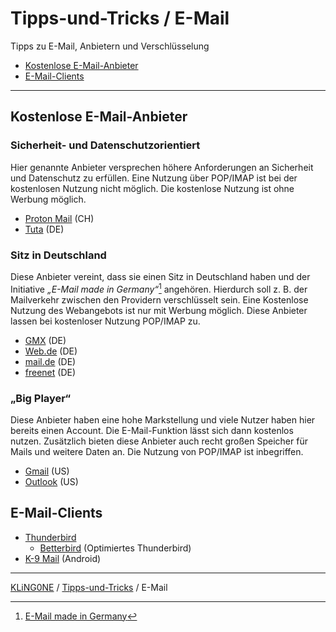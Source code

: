 # Tipps-und-Tricks / E-Mail
Tipps zu E-Mail, Anbietern und Verschlüsselung

* [Kostenlose E-Mail-Anbieter](#kostenlose-e-mail-anbieter)
* [E-Mail-Clients](#e-mail-clients)

---


## Kostenlose E-Mail-Anbieter

### Sicherheit- und Datenschutzorientiert
Hier genannte Anbieter versprechen höhere Anforderungen an Sicherheit und Datenschutz zu erfüllen. Eine Nutzung über POP/IMAP ist bei der kostenlosen Nutzung nicht möglich. Die kostenlose Nutzung ist ohne Werbung möglich.

* [Proton Mail](https://proton.me/de/mail) (CH)
* [Tuta](https://tuta.com/de) (DE)

### Sitz in Deutschland
Diese Anbieter vereint, dass sie einen Sitz in Deutschland haben und der Initiative _„E-Mail made in Germany“_[^1] angehören. Hierdurch soll z. B. der Mailverkehr zwischen den Providern verschlüsselt sein. Eine Kostenlose Nutzung des Webangebots ist nur mit Werbung möglich. Diese Anbieter lassen bei kostenloser Nutzung POP/IMAP zu.
[^1]: [E-Mail made in Germany](https://www.e-mail-made-in-germany.de/)

* [GMX](https://www.gmx.net/) (DE)
* [Web.de](https://web.de/) (DE)
* [mail.de](https://mail.de/de/) (DE)
* [freenet](https://email.freenet.de/) (DE)

### „Big Player“
Diese Anbieter haben eine hohe Markstellung und viele Nutzer haben hier bereits einen Account. Die E-Mail-Funktion lässt sich dann kostenlos nutzen. Zusätzlich bieten diese Anbieter auch recht großen Speicher für Mails und weitere Daten an. Die Nutzung von POP/IMAP ist inbegriffen.

* [Gmail](https://workspace.google.com/intl/de/gmail/) (US)
* [Outlook](https://www.microsoft.com/de-de/microsoft-365/outlook/email-and-calendar-software-microsoft-outlook) (US)

## E-Mail-Clients

* [Thunderbird](https://www.thunderbird.net/de/)
  * [Betterbird](https://www.betterbird.eu/) (Optimiertes Thunderbird)
* [K-9 Mail](https://k9mail.app/) (Android)

---

[KLiNG0NE](https://github.com/KLiNG0NE) / [Tipps-und-Tricks](https://github.com/KLiNG0NE/Tipps-und-Tricks/) / E-Mail
